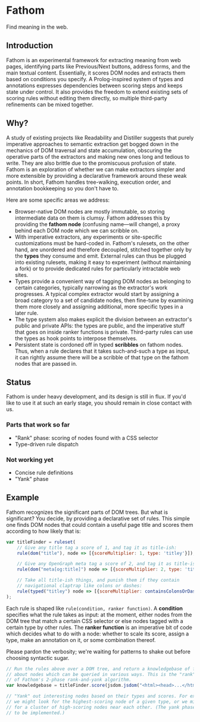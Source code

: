 # Fathom

Find meaning in the web.

## Introduction

Fathom is an experimental framework for extracting meaning from web pages, identifying parts like Previous/Next buttons, address forms, and the main textual content. Essentially, it scores DOM nodes and extracts them based on conditions you specify. A Prolog-inspired system of types and annotations expresses dependencies between scoring steps and keeps state under control. It also provides the freedom to extend existing sets of scoring rules without editing them directly, so multiple third-party refinements can be mixed together.

## Why?

A study of existing projects like Readability and Distiller suggests that purely imperative approaches to semantic extraction get bogged down in the mechanics of DOM traversal and state accumulation, obscuring the operative parts of the extractors and making new ones long and tedious to write. They are also brittle due to the promiscuous profusion of state. Fathom is an exploration of whether we can make extractors simpler and more extensible by providing a declarative framework around these weak points. In short, Fathom handles tree-walking, execution order, and annotation bookkeeping so you don't have to.

Here are some specific areas we address:

* Browser-native DOM nodes are mostly immutable, so storing intermediate data on them is clumsy. Fathom addresses this by providing the **fathom node** (confusing name—will change), a proxy behind each DOM node which we can scribble on.
* With imperative extractors, any experiments or site-specific customizations must be hard-coded in. Fathom's rulesets, on the other hand, are unordered and therefore decoupled, stitched together only by the **types** they consume and emit. External rules can thus be plugged into existing rulesets, making it easy to experiment (without maintaining a fork) or to provide dedicated rules for particularly intractable web sites.
* Types provide a convenient way of tagging DOM nodes as belonging to certain categories, typically narrowing as the extractor's work progresses. A typical complex extractor would start by assigning a broad category to a set of candidate nodes, then fine-tune by examining them more closely and assigning additional, more specific types in a later rule.
* The type system also makes explicit the division between an extractor's public and private APIs: the types are public, and the imperative stuff that goes on inside ranker functions is private. Third-party rules can use the types as hook points to interpose themselves.
* Persistent state is cordoned off in typed **scribbles** on fathom nodes. Thus, when a rule declares that it takes such-and-such a type as input, it can rightly assume there will be a scribble of that type on the fathom nodes that are passed in.

## Status

Fathom is under heavy development, and its design is still in flux. If you'd like to use it at such an early stage, you should remain in close contact with us.

### Parts that work so far

* "Rank" phase: scoring of nodes found with a CSS selector
* Type-driven rule dispatch

### Not working yet

* Concise rule definitions
* "Yank" phase

## Example

Fathom recognizes the significant parts of DOM trees. But what is significant? You decide, by providing a declarative set of rules. This simple one finds DOM nodes that could contain a useful page title and scores them according to how likely that is:

```javascript
var titleFinder = ruleset(
    // Give any title tag a score of 1, and tag it as title-ish:
    rule(dom("title"), node => [{scoreMultiplier: 1, type: 'titley'}]),

    // Give any OpenGraph meta tag a score of 2, and tag it as title-ish as well:
    rule(dom("meta[og:title]") node => [{scoreMultiplier: 2, type: 'titley'}]),

    // Take all title-ish things, and punish them if they contain
    // navigational claptrap like colons or dashes:
    rule(typed("titley") node => [{scoreMultiplier: containsColonsOrDashes(node.element) ? 2 : 1}])
);
```

Each rule is shaped like `rule(condition, ranker function)`. A **condition** specifies what the rule takes as input: at the moment, either nodes from the DOM tree that match a certain CSS selector or else nodes tagged with a certain type by other rules. The **ranker function** is an imperative bit of code which decides what to do with a node: whether to scale its score, assign a type, make an annotation on it, or some combination thereof.

Please pardon the verbosity; we're waiting for patterns to shake out before choosing syntactic sugar.

```javascript
// Run the rules above over a DOM tree, and return a knowledgebase of facts
// about nodes which can be queried in various ways. This is the "rank" phase
// of Fathom's 2-phase rank-and-yank algorithm.
var knowledgebase = titleFinder.score(jsdom.jsdom("<html><head>...</html>"));

// "Yank" out interesting nodes based on their types and scores. For example,
// we might look for the highest-scoring node of a given type, or we might look
// for a cluster of high-scoring nodes near each other. (The yank phase has yet
// to be implemented.)
```
